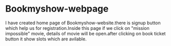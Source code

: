 # Bookmyshow-webpage

I have created home page of Bookmyshow-website.there is signup button which help us for registration.Inside this page if we click on "mission impossible" movie, details of movie will be open.after clicking on book ticket button it show slots which are avilable.

